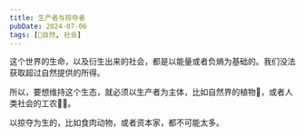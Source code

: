 ```yaml
---
title: 生产者与掠夺者
pubDate: 2024-07-06
tags: [🌳自然, 社会]
---
```


这个世界的生命，以及衍生出来的社会，都是以能量或者负熵为基础的。我们没法获取超过自然提供的所得。

所以，要想维持这个生态，就必须以生产者为主体，比如自然界的植物🌳，或者人类社会的工农👩‍🌾。

以掠夺为生的，比如食肉动物，或者资本家，都不可能太多。
